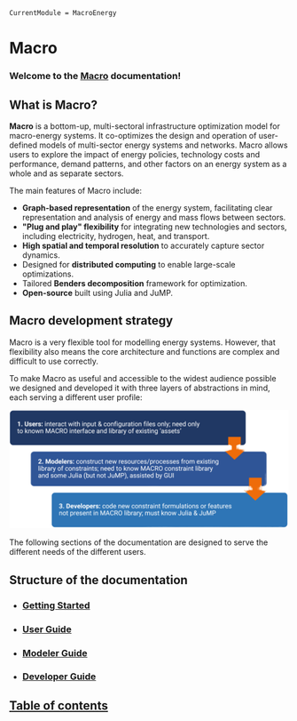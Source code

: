 ```@meta
CurrentModule = MacroEnergy
```

# Macro

### Welcome to the [Macro](https://github.com/macroenergy/MacroEnergy.jl.git) documentation!

## What is Macro?

**Macro** is a bottom-up, multi-sectoral infrastructure optimization model for macro-energy systems. It co-optimizes the design and operation of user-defined models of multi-sector energy systems and networks. Macro allows users to explore the impact of energy policies, technology costs and performance, demand patterns, and other factors on an energy system as a whole and as separate sectors.

The main features of Macro include:

- **Graph-based representation** of the energy system, facilitating clear representation and analysis of energy and mass flows between sectors.
- **"Plug and play" flexibility** for integrating new technologies and sectors, including electricity, hydrogen, heat, and transport.
- **High spatial and temporal resolution** to accurately capture sector dynamics.
- Designed for **distributed computing** to enable large-scale optimizations.
- Tailored **Benders decomposition** framework for optimization.
- **Open-source** built using Julia and JuMP.

## Macro development strategy

Macro is a very flexible tool for modelling energy systems. However, that flexibility also means the core architecture and functions are complex and difficult to use correctly.

To make Macro as useful and accessible to the widest audience possible we designed and developed it with three layers of abstractions in mind, each serving a different user profile:

![Macro architecture](./images/macro_abstr_layers.png)

The following sections of the documentation are designed to serve the different needs of the different users.

## Structure of the documentation

- ### [Getting Started](@ref)

- ### [User Guide](@ref)

- ### [Modeler Guide](@ref)

- ### [Developer Guide](@ref)

## [Table of contents](@ref)

